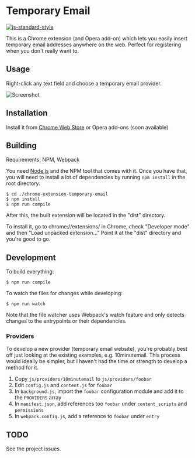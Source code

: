 # Temporary Email

[![js-standard-style](https://cdn.rawgit.com/feross/standard/master/badge.svg)](https://github.com/feross/standard)

This is a Chrome extension (and Opera add-on) which lets you easily insert temporary email addresses anywhere on the web. Perfect for registering when you don't really want to.

## Usage

Right-click any text field and choose a temporary email provider.

![Screenshot](http://i.imgur.com/UACubRK.png)

## Installation

Install it from [Chrome Web Store](https://chrome.google.com/webstore/detail/temporary-email/dpdilneogeopnmannkiopkignbbimbik) or Opera add-ons (soon available)

## Building

Requirements: NPM, Webpack

You need [Node.js](https://nodejs.org/) and the NPM tool that comes with it. Once you have that, you will need to install a lot of dependencies by running `npm install` in the root directory.

    $ cd ./chrome-extension-temporary-email
    $ npm install
    $ npm run compile

After this, the built extension will be located in the "dist" directory.

To install it, go to chrome://extensions/ in Chrome, check "Developer mode" and then "Load unpacked extension..." Point it at the "dist" directory and you're good to go.

## Development

To build everything:

    $ npm run compile

To watch the files for changes while developing:

    $ npm run watch

Note that the file watcher uses Webpack's watch feature and only detects changes to the entrypoints or their dependencies.

### Providers

To develop a new provider (temporary email website), you're probably best off just looking at the existing examples, e.g. 10minutemail. This process would ideally be simpler, but I haven't had the time or strength to develop a method for it.

1. Copy `js/providers/10minutemail` to `js/providers/foobar`
2. Edit `config.js` and `content.js` for `foobar`
3. In `background.js`, import the `foobar` configuration module and add it to the `PROVIDERS` array
4. In `manifest.json`, add references too `foobar` under `content_scripts` and `permissions`
5. In `webpack.config.js`, add a reference to `foobar` under `entry`

## TODO

See the project issues.
